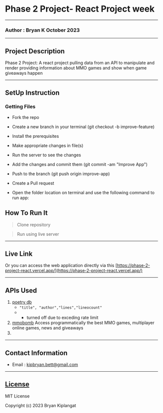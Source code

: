 # Phase 2 Project- React Project week

*****

### Author : Bryan K October 2023

****

## Project Description

Phase 2 Project: A react project pulling data from an API to manipulate and render providing information about MMO games and show when game giveaways happen

******



## SetUp Instruction

### Getting Files

* Fork the repo

- Create a new branch in your terminal (git checkout -b improve-feature)

- Install the prerequisites

- Make appropriate changes in file(s)

- Run the server to see the changes

- Add the changes and commit them (git commit -am "Improve App")

- Push to the branch (git push origin improve-app)

- Create a Pull request

* Open the folder location on terminal and use the following command to run app:

  

## How To Run It

> Clone repository

  

> Run using live server

*****

## Live Link

Or you can access the web application directly via this [https://phase-2-project-react.vercel.app/](https://phase-2-project-react.vercel.app/)


*****

## APIs Used

1. [poetry db]()
      - `"title", "author","lines","lineocount"`
      - * turned off due to exceding rate limit
2. [mmobomb](https://www.mmobomb.com/api) 
Access programmatically the best MMO games, multiplayer online games, news and giveaways
1. 

*****

## Contact Information

* Email : kipbryan.bett@gmail.com

*****

## [License](LICENSE)

MIT License

Copyright (c) 2023 Bryan Kiplangat
